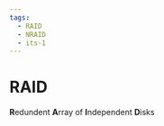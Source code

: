 ```yaml
---
tags:
  - RAID
  - NRAID
  - its-1
---
```

# RAID
**R**edundent **A**rray of **I**ndependent **D**isks
